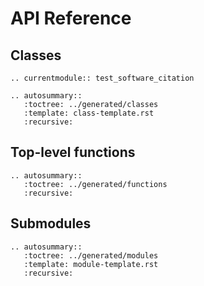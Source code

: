 # API Reference

## Classes

```{eval-rst}
.. currentmodule:: test_software_citation

.. autosummary::
   :toctree: ../generated/classes
   :template: class-template.rst
   :recursive:
```

## Top-level functions

```{eval-rst}
.. autosummary::
   :toctree: ../generated/functions
   :recursive:
```

## Submodules

```{eval-rst}
.. autosummary::
   :toctree: ../generated/modules
   :template: module-template.rst
   :recursive:
```
